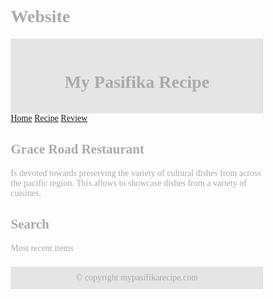 # Website
<!DOCTYPE html>
<html>
<head>
<meta name="viewport" content="width=device-width, initial-scale=1.0">
<style>
* {
  box-sizing: border-box;
}

.menu {
  float: left;
  width: 20%;
  text-align: center;
}

.menu a {
  background-color: #e5e5e5;
  padding: 8px;
  margin-top: 7px;
  display: block;
  width: 100%;
  color: black;
}

.main {
  float: left;
  width: 60%;
  padding: 0 20px;
}

.right {
  background-color: #e5e5e5;
  float: left;
  width: 20%;
  padding: 15px;
  margin-top: 7px;
  text-align: center;
}

@media only screen and (max-width: 620px) {
  /* For mobile phones: */
  .menu, .main, .right {
    width: 100%;
  }
}
</style>
</head>
<body style="font-family:Verdana;color:#aaaaaa;">

<div style="background-color:#e5e5e5;padding:15px;text-align:center;">
  <h1>My Pasifika Recipe</h1>
</div>

<div style="overflow:auto">
  <div class="menu">
    <a href="#">Home</a>
    <a href="#">Recipe</a>
    <a href="#">Review</a>
  </div>

  <div class="main">
    <h2>Grace Road Restaurant</h2>
    <p>Is devoted towards preserving the variety of cultural dishes from across the pacific region. This allows to showcase dishes from a variety of cuisines.</p>
  </div>

  <div class="right">
    <h2>Search</h2>
    <p>Most recent items</p>
  </div>
</div>

<div style="background-color:#e5e5e5;text-align:center;padding:10px;margin-top:7px;">© copyright mypasifikarecipe.com</div>

</body>
</html>
